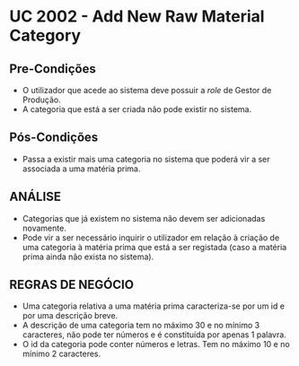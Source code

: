 # UC 2002 - Add New Raw Material Category #

## Pre-Condições ##

* O utilizador que acede ao sistema deve possuir a *role* de Gestor de Produção.
* A categoria que está a ser criada não pode existir no sistema.
  
## Pós-Condições ##

* Passa a existir mais uma categoria no sistema que poderá vir a ser associada a uma matéria prima.

## ANÁLISE ##

* Categorias que já existem no sistema não devem ser adicionadas novamente.
* Pode vir a ser necessário inquirir o utilizador em relação à criação de uma categoria à matéria prima que está a ser registada (caso a matéria prima ainda não exista no sistema).


## REGRAS DE NEGÓCIO ##

* Uma categoria relativa a uma matéria prima caracteriza-se por um id e por uma descrição breve.
* A descrição de uma categoria tem no máximo 30 e no mínimo 3 caracteres, não pode ter números e é constituída por apenas 1 palavra.
* O id da categoria pode conter números e letras. Tem no máximo 10 e no mínimo 2 caracteres.